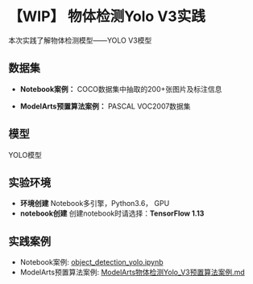
  # 【WIP】 物体检测Yolo V3实践

  
  本次实践了解物体检测模型——YOLO V3模型
  
  ## 数据集
  - **Notebook案例：**
  COCO数据集中抽取的200+张图片及标注信息
  
  - **ModelArts预置算法案例：**
  PASCAL VOC2007数据集
  
  ## 模型
  YOLO模型
  
  ## 实验环境

  - **环境创建**
  Notebook多引擎，Python3.6， GPU
  - **notebook创建**
  创建notebook时请选择：**TensorFlow 1.13**
  
  ## 实践案例
  
 - Notebook案例: [object_detection_yolo.ipynb](./object_detection_yolo.ipynb)
 - ModelArts预置算法案例: [ModelArts物体检测Yolo_V3预置算法案例.md](./ModelArts物体检测Yolo_V3预置算法案例.md)

